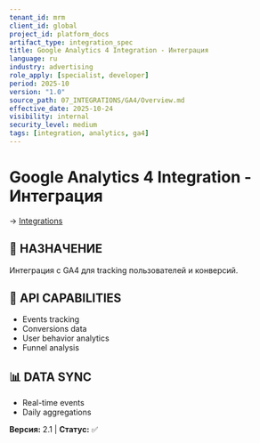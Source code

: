 ```yaml
---
tenant_id: mrm
client_id: global
project_id: platform_docs
artifact_type: integration_spec
title: Google Analytics 4 Integration - Интеграция
language: ru
industry: advertising
role_apply: [specialist, developer]
period: 2025-10
version: "1.0"
source_path: 07_INTEGRATIONS/GA4/Overview.md
effective_date: 2025-10-24
visibility: internal
security_level: medium
tags: [integration, analytics, ga4]
---
```


# Google Analytics 4 Integration - Интеграция

→ [Integrations](../_README.md)

## 🎯 НАЗНАЧЕНИЕ
Интеграция с GA4 для tracking пользователей и конверсий.

## 🔗 API CAPABILITIES
- Events tracking
- Conversions data
- User behavior analytics
- Funnel analysis

## 📊 DATA SYNC
- Real-time events
- Daily aggregations

**Версия:** 2.1 | **Статус:** ✅


